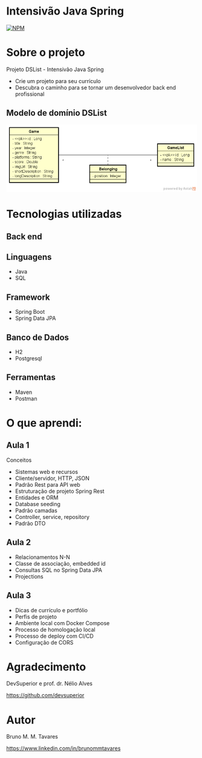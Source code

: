 # Intensivão Java Spring 
[![NPM](https://img.shields.io/npm/l/react)](https://github.com/bmmtavares/dslist/blob/main/LICENSE) 

# Sobre o projeto

Projeto DSList - Intensivão Java Spring

- Crie um projeto para seu currículo
- Descubra o caminho para se tornar um
desenvolvedor back end profissional

## Modelo de domínio DSList
![Modelo Domínio](https://raw.githubusercontent.com/devsuperior/java-spring-dslist/main/resources/dslist-model.png)

# Tecnologias utilizadas
## Back end
## Linguagens
- Java
- SQL
## Framework
- Spring Boot
- Spring Data JPA
## Banco de Dados
- H2
- Postgresql
## Ferramentas
- Maven
- Postman

# O que aprendi:
## Aula 1
Conceitos
- Sistemas web e recursos
- Cliente/servidor, HTTP, JSON
- Padrão Rest para API web
- Estruturação de projeto Spring Rest
- Entidades e ORM
- Database seeding
- Padrão camadas
- Controller, service, repository
- Padrão DTO

## Aula 2
- Relacionamentos N-N
- Classe de associação, embedded id
- Consultas SQL no Spring Data JPA
- Projections

## Aula 3
- Dicas de currículo e portfólio
- Perfis de projeto
- Ambiente local com Docker Compose
- Processo de homologação local
- Processo de deploy com CI/CD
- Configuração de CORS

# Agradecimento
DevSuperior e prof. dr. Nélio Alves

https://github.com/devsuperior

# Autor
Bruno M. M. Tavares

https://www.linkedin.com/in/brunommtavares
